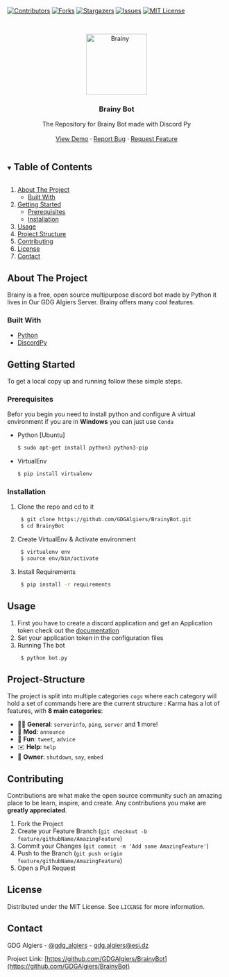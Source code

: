 [![Contributors][contributors-shield]][contributors-url]
[![Forks][forks-shield]][forks-url]
[![Stargazers][stars-shield]][stars-url]
[![Issues][issues-shield]][issues-url]
[![MIT License][license-shield]][license-url]

<!-- PROJECT LOGO -->
<br />
<p align="center">
  <a href="https://github.com/GDGAlgiers/BrainyBot">
    <img src="images/Brainy.jpg" alt="Brainy" width="140" height="140" >
  </a>

  <h3 align="center">Brainy Bot</h3>

  <p align="center">
The Repository for Brainy Bot made with Discord Py
    <br />
    <br />
    <a href="https://github.com/GDGAlgiers/BrainyBot">View Demo</a>
    ·
    <a href="https://github.com/GDGAlgiers/BrainyBot/issues">Report Bug</a>
    ·
    <a href="https://github.com/GDGAlgiers/BrainyBot/issues">Request Feature</a>
  </p>
</p>

<!-- TABLE OF CONTENTS -->
<details open="open">
  <summary><h2 style="display: inline-block">Table of Contents</h2></summary>
  <ol>
    <li>
      <a href="#about-the-project">About The Project</a>
      <ul>
        <li><a href="#built-with">Built With</a></li>
      </ul>
    </li>
    <li>
      <a href="#getting-started">Getting Started</a>
      <ul>
        <li><a href="#prerequisites">Prerequisites</a></li>
        <li><a href="#installation">Installation</a></li>
      </ul>
    </li>
    <li><a href="#usage">Usage</a></li>
    <li><a href="#project-structure">Project Structure</a></li>
    <li><a href="#contributing">Contributing</a></li>
    <li><a href="#license">License</a></li>
    <li><a href="#contact">Contact</a></li>
  </ol>
</details>



<!-- ABOUT THE PROJECT -->
## About The Project
Brainy is a free, open source multipurpose discord bot made by Python it lives in Our GDG Algiers Server. Brainy offers many cool features. 


### Built With

* [Python](https://www.python.org/)
* [DiscordPy ](https://discordpy.readthedocs.io/en/stable/)


<!-- GETTING STARTED -->
## Getting Started

To get a local copy up and running follow these simple steps.

### Prerequisites

Befor you begin you need to install python and configure A virtual environment if you are in **Windows** you can just use `Conda` 
* Python [Ubuntu]
  ```sh
  $ sudo apt-get install python3 python3-pip
  ```
* VirtualEnv 
  ```sh
  $ pip install virtualenv
  ```

### Installation

1. Clone the repo and cd to it
   ```sh
    $ git clone https://github.com/GDGAlgiers/BrainyBot.git 
    $ cd BrainyBot
   ```
2. Create VirtualEnv & Activate environment
   ```sh
    $ virtualenv env 
    $ source env/bin/activate
   ```
3. Install Requirements
   ```sh
    $ pip install -r requirements
   ```

<!-- USAGE EXAMPLES -->
## Usage

1. First you have to create a discord application and get an Application token check out the [documentation](https://discord.com/developers/docs/intro)
2. Set your application token in the configuration files  
3. Running The bot
   ```sh
    $ python bot.py 
   ```



<!-- PROJECT STRUCTURE -->
## Project-Structure
The project is split into multiple categories `cogs` where each category will hold a set of commands here are the current structure :
Karma has a lot of features, with **8 main categories**:


*   👩‍💼 **General**: `serverinfo`, `ping`, `server` and **1** more! 
*   🤖 **Mod**: `announce` 
*   👻 **Fun**: `tweet`, `advice`
*   ✉️ **Help**: `help`
*   👑 **Owner**: `shutdown`, `say`, `embed`

<!-- CONTRIBUTING -->
## Contributing

Contributions are what make the open source community such an amazing place to be learn, inspire, and create. Any contributions you make are **greatly appreciated**.

1. Fork the Project
2. Create your Feature Branch (`git checkout -b feature/githubName/AmazingFeature`)
3. Commit your Changes (`git commit -m 'Add some AmazingFeature'`)
4. Push to the Branch (`git push origin feature/githubName/AmazingFeature`)
5. Open a Pull Request



<!-- LICENSE -->
## License

Distributed under the MIT License. See `LICENSE` for more information.

<!-- CONTACT -->
## Contact

GDG Algiers - [@gdg_algiers](https://twitter.com/gdg_algiers) - gdg.algiers@esi.dz

Project Link: [https://github.com/GDGAlgiers/BrainyBot](https://github.com/GDGAlgiers/BrainyBot)


<!-- MARKDOWN LINKS & IMAGES -->
<!-- https://www.markdownguide.org/basic-syntax/#reference-style-links -->
[contributors-shield]: https://img.shields.io/github/contributors/github_username/repo.svg?style=for-the-badge
[contributors-url]: https://github.com/GDGAlgiers/BrainyBot/graphs/contributors
[forks-shield]: https://img.shields.io/github/forks/github_username/repo.svg?style=for-the-badge
[forks-url]: https://github.com/GDGAlgiers/BrainyBot/network/members
[stars-shield]: https://img.shields.io/github/stars/github_username/repo.svg?style=for-the-badge
[stars-url]: https://github.com/GDGAlgiers/BrainyBot/stargazers
[issues-shield]: https://img.shields.io/github/issues/github_username/repo.svg?style=for-the-badge
[issues-url]: https://github.com/GDGAlgiers/BrainyBot/issues
[license-shield]: https://img.shields.io/github/license/github_username/repo.svg?style=for-the-badge
[license-url]: https://github.com/GDGAlgiers/BrainyBot/blob/master/LICENSE.txt